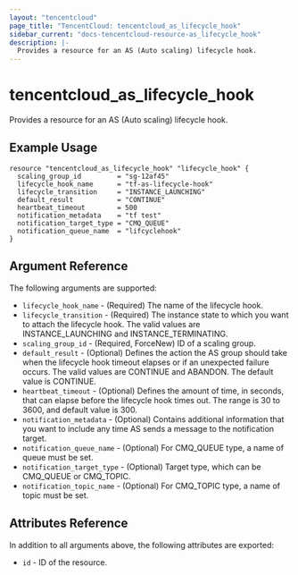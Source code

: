 ```yaml
---
layout: "tencentcloud"
page_title: "TencentCloud: tencentcloud_as_lifecycle_hook"
sidebar_current: "docs-tencentcloud-resource-as_lifecycle_hook"
description: |-
  Provides a resource for an AS (Auto scaling) lifecycle hook.
---
```


# tencentcloud_as_lifecycle_hook

Provides a resource for an AS (Auto scaling) lifecycle hook.

## Example Usage

```hcl
resource "tencentcloud_as_lifecycle_hook" "lifecycle_hook" {
  scaling_group_id         = "sg-12af45"
  lifecycle_hook_name      = "tf-as-lifecycle-hook"
  lifecycle_transition     = "INSTANCE_LAUNCHING"
  default_result           = "CONTINUE"
  heartbeat_timeout        = 500
  notification_metadata    = "tf test"
  notification_target_type = "CMQ_QUEUE"
  notification_queue_name  = "lifcyclehook"
}
```

## Argument Reference

The following arguments are supported:

* `lifecycle_hook_name` - (Required) The name of the lifecycle hook.
* `lifecycle_transition` - (Required) The instance state to which you want to attach the lifecycle hook. The valid values are INSTANCE_LAUNCHING and INSTANCE_TERMINATING.
* `scaling_group_id` - (Required, ForceNew) ID of a scaling group.
* `default_result` - (Optional) Defines the action the AS group should take when the lifecycle hook timeout elapses or if an unexpected failure occurs. The valid values are CONTINUE and ABANDON. The default value is CONTINUE.
* `heartbeat_timeout` - (Optional) Defines the amount of time, in seconds, that can elapse before the lifecycle hook times out. The range is 30 to 3600, and default value is 300.
* `notification_metadata` - (Optional) Contains additional information that you want to include any time AS sends a message to the notification target.
* `notification_queue_name` - (Optional) For CMQ_QUEUE type, a name of queue must be set.
* `notification_target_type` - (Optional) Target type, which can be CMQ_QUEUE or CMQ_TOPIC.
* `notification_topic_name` - (Optional) For CMQ_TOPIC type, a name of topic must be set.

## Attributes Reference

In addition to all arguments above, the following attributes are exported:

* `id` - ID of the resource.




